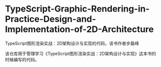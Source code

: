 # TypeScript-Graphic-Rendering-in-Practice-Design-and-Implementation-of-2D-Architecture
TypeScript图形渲染实战：2D架构设计与实现的代码，该书作者步磊峰 

该仓库用于管理学习《TypeScript图形渲染实战：2D架构设计与实现》这本书的时候编写的代码。
